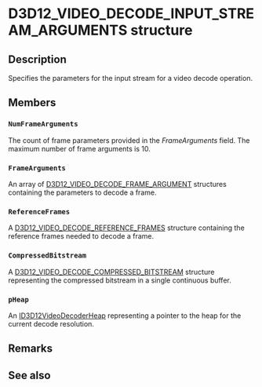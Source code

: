 # D3D12_VIDEO_DECODE_INPUT_STREAM_ARGUMENTS structure

## Description

Specifies the parameters for the input stream for a video decode operation.

## Members

### `NumFrameArguments`

The count of frame parameters provided in the *FrameArguments* field. The maximum number of frame arguments is 10.

### `FrameArguments`

An array of [D3D12_VIDEO_DECODE_FRAME_ARGUMENT](https://learn.microsoft.com/windows/win32/api/d3d12video/ns-d3d12video-d3d12_video_decode_frame_argument) structures containing the parameters to decode a frame.

### `ReferenceFrames`

A [D3D12_VIDEO_DECODE_REFERENCE_FRAMES](https://learn.microsoft.com/windows/win32/api/d3d12video/ns-d3d12video-d3d12_video_decode_reference_frames) structure containing the reference frames needed to decode a frame.

### `CompressedBitstream`

A [D3D12_VIDEO_DECODE_COMPRESSED_BITSTREAM](https://learn.microsoft.com/windows/win32/api/d3d12video/ns-d3d12video-d3d12_video_decode_compressed_bitstream) structure representing the compressed bitstream in a single continuous buffer.

### `pHeap`

An [ID3D12VideoDecoderHeap](https://learn.microsoft.com/windows/win32/api/d3d12video/nn-d3d12video-id3d12videodecoderheap) representing a pointer to the heap for the current decode resolution.

## Remarks

## See also